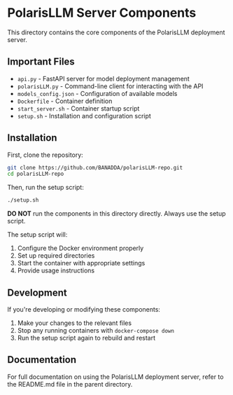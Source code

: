# PolarisLLM Server Components

This directory contains the core components of the PolarisLLM deployment server.

## Important Files

- `api.py` - FastAPI server for model deployment management
- `polarisLLM.py` - Command-line client for interacting with the API
- `models_config.json` - Configuration of available models
- `Dockerfile` - Container definition
- `start_server.sh` - Container startup script
- `setup.sh` - Installation and configuration script

## Installation

First, clone the repository:
```bash
git clone https://github.com/BANADDA/polarisLLM-repo.git
cd polarisLLM-repo
```

Then, run the setup script:
```bash
./setup.sh
```

**DO NOT** run the components in this directory directly. Always use the setup script.

The setup script will:
1. Configure the Docker environment properly
2. Set up required directories
3. Start the container with appropriate settings
4. Provide usage instructions

## Development

If you're developing or modifying these components:

1. Make your changes to the relevant files
2. Stop any running containers with `docker-compose down`
3. Run the setup script again to rebuild and restart

## Documentation

For full documentation on using the PolarisLLM deployment server, refer to the README.md file in the parent directory.
